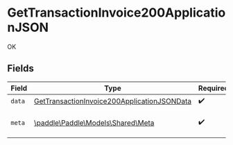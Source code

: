 # GetTransactionInvoice200ApplicationJSON

OK


## Fields

| Field                                                                                                                 | Type                                                                                                                  | Required                                                                                                              | Description                                                                                                           |
| --------------------------------------------------------------------------------------------------------------------- | --------------------------------------------------------------------------------------------------------------------- | --------------------------------------------------------------------------------------------------------------------- | --------------------------------------------------------------------------------------------------------------------- |
| `data`                                                                                                                | [GetTransactionInvoice200ApplicationJSONData](../../models/operations/GetTransactionInvoice200ApplicationJSONData.md) | :heavy_check_mark:                                                                                                    | N/A                                                                                                                   |
| `meta`                                                                                                                | [\paddle\Paddle\Models\Shared\Meta](../../models/shared/Meta.md)                                                      | :heavy_check_mark:                                                                                                    | Information about this response.                                                                                      |